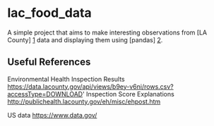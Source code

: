 lac_food_data
=============

A simple project that aims to make interesting observations from [LA County] [1] data and displaying them using [pandas] [2].

[1]: https://data.lacounty.gov/ "LA County"
[2]: http://pandas.pydata.org/  "pandas"

Useful References
-----------------
Environmental Health Inspection Results
https://data.lacounty.gov/api/views/b9ey-v6ni/rows.csv?accessType=DOWNLOAD'
Inspection Score Explanations
http://publichealth.lacounty.gov/eh/misc/ehpost.htm

US data
https://www.data.gov/
